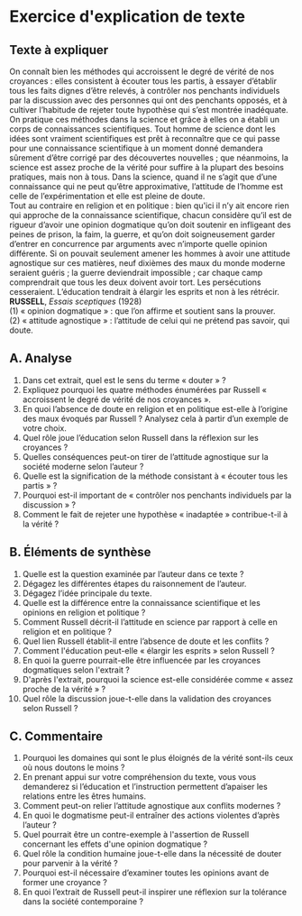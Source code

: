 # Exercice d'explication de texte

## Texte à expliquer
On connaît bien les méthodes qui accroissent le degré de vérité de nos croyances : elles consistent à écouter tous les partis, à essayer d’établir tous les faits dignes d’être relevés, à contrôler nos penchants individuels par la discussion avec des personnes qui ont des penchants opposés, et à cultiver l’habitude de rejeter toute hypothèse qui s’est montrée inadéquate. On pratique ces méthodes dans la science et grâce à elles on a établi un corps de connaissances scientifiques. Tout homme de science dont les idées sont vraiment scientifiques est prêt à reconnaître que ce qui passe pour une connaissance scientifique à un moment donné demandera sûrement d’être corrigé par des découvertes nouvelles ; que néanmoins, la science est assez proche de la vérité pour suffire à la plupart des besoins pratiques, mais non à tous. Dans la science, quand il ne s’agit que d’une connaissance qui ne peut qu’être approximative, l’attitude de l’homme est celle de l’expérimentation et elle est pleine de doute.  
Tout au contraire en religion et en politique : bien qu'ici il n’y ait encore rien qui approche de la connaissance scientifique, chacun considère qu’il est de rigueur d’avoir une opinion dogmatique qu’on doit soutenir en infligeant des peines de prison, la faim, la guerre, et qu’on doit soigneusement garder d’entrer en concurrence par arguments avec n’importe quelle opinion différente. Si on pouvait seulement amener les hommes à avoir une attitude agnostique sur ces matières, neuf dixièmes des maux du monde moderne seraient guéris ; la guerre deviendrait impossible ; car chaque camp comprendrait que tous les deux doivent avoir tort. Les persécutions cesseraient. L’éducation tendrait à élargir les esprits et non à les rétrécir.  
**RUSSELL**, *Essais sceptiques* (1928)  
(1) « opinion dogmatique » : que l’on affirme et soutient sans la prouver.  
(2) « attitude agnostique » : l’attitude de celui qui ne prétend pas savoir, qui doute.  

## A. Analyse
1. Dans cet extrait, quel est le sens du terme « douter » ?  
2. Expliquez pourquoi les quatre méthodes énumérées par Russell « accroissent le degré de vérité de nos croyances ».  
3. En quoi l’absence de doute en religion et en politique est-elle à l’origine des maux évoqués par Russell ? Analysez cela à partir d’un exemple de votre choix.  
4. Quel rôle joue l’éducation selon Russell dans la réflexion sur les croyances ?  
5. Quelles conséquences peut-on tirer de l’attitude agnostique sur la société moderne selon l’auteur ?  
6. Quelle est la signification de la méthode consistant à « écouter tous les partis » ?  
7. Pourquoi est-il important de « contrôler nos penchants individuels par la discussion » ?  
8. Comment le fait de rejeter une hypothèse « inadaptée » contribue-t-il à la vérité ?  

## B. Éléments de synthèse
1. Quelle est la question examinée par l’auteur dans ce texte ?  
2. Dégagez les différentes étapes du raisonnement de l’auteur.  
3. Dégagez l’idée principale du texte.  
4. Quelle est la différence entre la connaissance scientifique et les opinions en religion et politique ?  
5. Comment Russell décrit-il l’attitude en science par rapport à celle en religion et en politique ?  
6. Quel lien Russell établit-il entre l’absence de doute et les conflits ?  
7. Comment l'éducation peut-elle « élargir les esprits » selon Russell ?  
8. En quoi la guerre pourrait-elle être influencée par les croyances dogmatiques selon l'extrait ?  
9. D'après l'extrait, pourquoi la science est-elle considérée comme « assez proche de la vérité » ?  
10. Quel rôle la discussion joue-t-elle dans la validation des croyances selon Russell ?  

## C. Commentaire
1. Pourquoi les domaines qui sont le plus éloignés de la vérité sont-ils ceux où nous doutons le moins ?  
2. En prenant appui sur votre compréhension du texte, vous vous demanderez si l’éducation et l’instruction permettent d’apaiser les relations entre les êtres humains.  
3. Comment peut-on relier l’attitude agnostique aux conflits modernes ?  
4. En quoi le dogmatisme peut-il entraîner des actions violentes d’après l’auteur ?  
5. Quel pourrait être un contre-exemple à l'assertion de Russell concernant les effets d'une opinion dogmatique ?  
6. Quel rôle la condition humaine joue-t-elle dans la nécessité de douter pour parvenir à la vérité ?  
7. Pourquoi est-il nécessaire d’examiner toutes les opinions avant de former une croyance ?  
8. En quoi l’extrait de Russell peut-il inspirer une réflexion sur la tolérance dans la société contemporaine ?